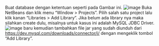 Buat database dengan ketentuan seperti pada Gambar ini.
![image](https://github.com/DYAHMUSTIKASARI/PBO/assets/120073741/18161577-0005-4f23-8841-033764551ff1)
Buka NetBeans dan klik menu “Window > Projects”. Pilih salah satu project lalu klik kanan “Libraries > Add Library”.
Jika belum ada library nya maka silahkan create dulu, misalnya untuk kasus ini adalah MySQL JDBC Driver.
![image](https://github.com/DYAHMUSTIKASARI/PBO/assets/120073741/dfba705e-9691-4169-a703-b9b0709b4540)
baru kemudian tambahkan file jar yang sudah diunduh dari https://dev.mysql.com/downloads/connector/j/
dengan mengeklik tombol “Add Library”.
